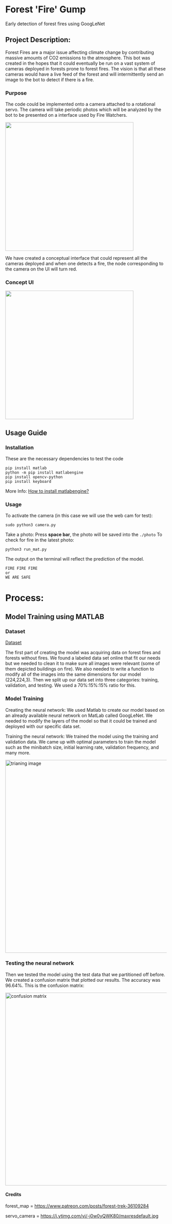 # Forest 'Fire' Gump
Early detection of forest fires using GoogLeNet
## Project Description: 
Forest Fires are a major issue affecting climate change by contributing massive amounts of CO2 emissions to the atmosphere. This bot was created in the hopes that it could eventually be run on a vast system of cameras deployed in forests prone to forest fires. The vision is that all these cameras would have a live feed of the forest and will intermittently send an image to the bot to detect if there is a fire. 
### Purpose
The code could be implemented onto a camera attached to a rotational servo. The camera will take periodic photos which will be analyzed by the bot to be presented on a interface used by Fire Watchers.

<img src ="https://i.ytimg.com/vi/-j0w0yQWK80/maxresdefault.jpg" width="400">

We have created a conceptual interface that could represent all the cameras deployed and when one detects a fire, the node corresponding to the camera on the UI will turn red.  
### Concept UI
<img src ="https://github.com/ynzhang23/forest-fire-gump/assets/106020817/7d7cfe90-022a-4914-9f15-efaf0e719d54" width="400">

## Usage Guide
### Installation
These are the necessary dependencies to test the code
```
pip install matlab
python -m pip install matlabengine
pip install opencv-python
pip install keyboard
```
More Info: [How to install matlabengine?](https://www.mathworks.com/help/matlab/matlab_external/python-setup-script-to-install-matlab-engine-api.html)
### Usage
To activate the camera (in this case we will use the web cam for test):
```
sudo python3 camera.py
```
Take a photo: Press **space bar**, the photo will be saved into the `./photo`
To check for fire in the latest photo:
```
python3 run_mat.py
```
The output on the terminal will reflect the prediction of the model.
```
FIRE FIRE FIRE
or
WE ARE SAFE
```
### 
# Process: 
## Model Training using MATLAB
### Dataset
[Dataset](https://www.kaggle.com/datasets/phylake1337/fire-dataset)

The first part of creating the model was acquiring data on forest fires and forests without fires. We found a labeled data set online that fit our needs but we needed to clean it to make sure all images were relevant (some of them depicted buildings on fire). We also needed to write a function to modify all of the images into the same dimensions for our model (224,224,3). Then we split up our data set into three categories: training, validation, and testing. We used a 70%:15%:15% ratio for this. 

### Model Training
Creating the neural network: We used Matlab to create our model based on an already available neural network on MatLab called GoogLeNet. We needed to modify the layers of the model so that it could be trained and deployed with our specific data set. 

Training the neural network: We trained the model using the training and validation data. We came up with optimal parameters to train the model such as the minibatch size, initial learning rate, validation frequency, and many more. 

<img width="600" alt="trianing image" src="https://github.com/ynzhang23/fire_watch_bot/assets/144401108/973e1140-8846-4574-aeaa-3dabc3e5f5bb">

### Testing the neural network
Then we tested the model using the test data that we partitioned off before. We created a confusion matrix that plotted our results. The accuracy was 96.64%. This is the confusion matrix: 

<img width="600" alt="confusion matrix" src="https://github.com/ynzhang23/fire_watch_bot/assets/144401108/c9a5da70-f11a-4b14-b419-60ef35fcc5e1">

#### Credits
forest_map = https://www.patreon.com/posts/forest-trek-36109284

servo_camera = https://i.ytimg.com/vi/-j0w0yQWK80/maxresdefault.jpg
